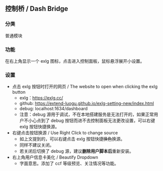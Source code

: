 ## 控制桥 / Dash Bridge

### 分类

普通模块

### 功能

在右上角显示一个 exlg 图标，点击进入控制面板，鼠标悬浮展开小设置。

### 设置

- 点击 exlg 按钮时打开的网页 / The website to open when clicking the exlg button
  - exlg：<https://exlg.cc/>
  - github: <https://extend-luogu.github.io/exlg-setting-new/index.html>
  - debug: localhost:1634/dashboard
  - 注意：debug 源用于调试，不在本地搭建服务是无法打开的，如果正常用户不小心点到了 debug 按钮而进不去控制面板无法更改设置，可以右键 exlg 按钮快捷换源。
- 右键点击按钮换源 / Use Right Click to change source
  - 如上文提到的，可以右键点击 exlg 按钮快捷~~换色~~换源。
  - 同样不建议关闭。
  - 若关闭后切换了 debug 源，建议**删除用户脚本后**重新安装。
- 右上角用户信息卡美化 / Beautify Dropdown
  - 字面意思。添加了 ccf 等级预览、关注情况等功能。
